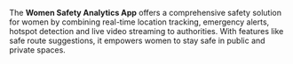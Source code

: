 The **Women Safety Analytics App** offers a comprehensive safety solution for women by combining real-time location tracking, emergency alerts, hotspot detection and live video streaming to authorities. With features like safe route suggestions, it empowers women to stay safe in public and private spaces. 

